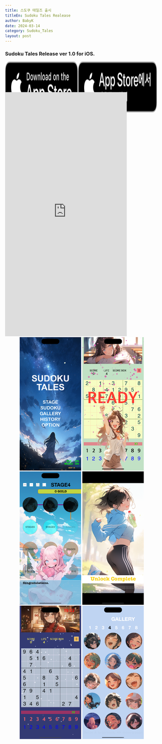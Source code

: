```yaml
---
title: 스도쿠 테일즈 출시
titleEn: Sudoku Tales Realease
author: BabyK
date: 2024-03-14
category: Sudoku_Tales
layout: post
---
```


### Sudoku Tales Release ver 1.0 for iOS.
<div class="container" align="center" style="display: flex;"> 
    <!-- <div style="flex:1" align="center"> -->
    <div align="center">
    <a href="https://apps.apple.com/us/app/sudoku-tales/id6479256294" target="_blank">
    <img src="/img/appleBadge/Download_on_the_App_Store_Badge_US-UK_RGB_blk_092917.svg" style="width:200%;height:200%"></a>
    </div>
    <div align="center">
    <a href="https://apps.apple.com/kr/app/sudoku-tales/id6479256294" target="_blank"> 
    <img src="/img/appleBadge/Download_on_the_App_Store_Badge_KR_RGB_blk_100317.svg" style="width:200%;height:200%"></a>
    </div>
</div>

<br>
<iframe width="400" height="800" src="https://www.youtube.com/embed/0drHezJYZGU?autoplay=1?controls=0" title="Sudoku Tales for iOS" frameborder="0" allow="accelerometer; autoplay; clipboard-write; encrypted-media; gyroscope; picture-in-picture; web-share" allowfullscreen></iframe>

<br>
<div class="screenShots" align="center">
<img src="/img/sudokuTales/SudokuTalesScreenShot00.png" style="width:40%;height:40%">
<img src="/img/sudokuTales/SudokuTalesScreenShot01.png" style="width:40%;height:40%">
<img src="/img/sudokuTales/SudokuTalesScreenShot02.png" style="width:40%;height:40%">
<img src="/img/sudokuTales/SudokuTalesScreenShot03.png" style="width:40%;height:40%">
<img src="/img/sudokuTales/SudokuTalesScreenShot04.png" style="width:40%;height:40%">
<img src="/img/sudokuTales/SudokuTalesScreenShot05.png" style="width:40%;height:40%">
</div>